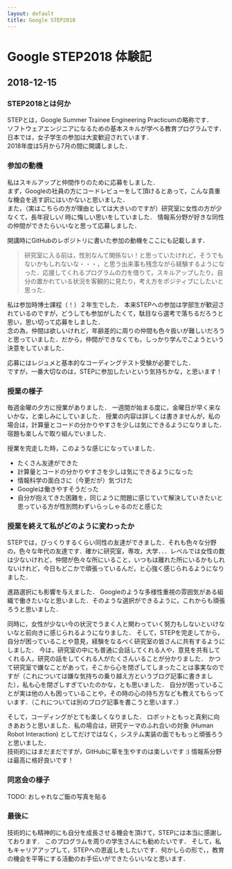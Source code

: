 ```yaml
---
layout: default
title: Google STEP2018
---
```


# Google STEP2018 体験記

## 2018-12-15

### STEP2018とは何か

STEPとは，Google Summer Trainee Engineering Practicumの略称です．  
ソフトウェアエンジニアになるための基本スキルが学べる教育プログラムです．  
日本では，女子学生の参加は大変歓迎されています．  
2018年度は5月から7月の間に開講しました．

### 参加の動機

私はスキルアップと仲間作りのために応募をしました．   
まず，Googleの社員の方にコードレビューをして頂けるとあって，こんな貴重な機会を逃す訳にはいかないと思いました．  
また，（実はこちらの方が理由としては大きいのですが）研究室に女性の方が少なくて，長年寂しい/ 時に悔しい思いをしていました． 
情報系分野が好きな同性の仲間ができたらいいなと思って応募しました．  

開講時にGitHubのレポジトリに書いた参加の動機をここにも記載します．

> 研究室に入る前は，性別なんて関係ない！と思っていたけれど，そうでもないかもしれないな・・・，と思う出来事も残念ながら経験するようになった．応援してくれるプログラムの力を借りて，スキルアップしたり，自分の置かれている状況を客観的に見たり，考え方をポジティブにしたいと思った．

私は参加時博士課程（！）２年生でした．
本来STEPへの参加は学部生が歓迎されているのですが，どうしても参加がしたくて，駄目なら選考で落ちるだろうと思い，思い切って応募をしました．  
念の為，仲間は欲しいけれど，年齢差的に周りの仲間も色々扱いが難しいだろうと思っていました．だから，仲間ができなくても，しっかり学んでこようという決意をしていました．

応募にはレジュメと基本的なコーディングテスト受験が必要でした．  
ですが，一番大切なのは，STEPに参加したいという気持ちかな，と思います！

### 授業の様子

毎週金曜の夕方に授業がありました．
一週間が始まる度に，金曜日が早く来ないかな，と楽しみにしていました．
授業の内容は詳しくは書きませんが，私の場合は，計算量とコードの分かりやすさを少しは気にできるようになりました．
宿題も楽しんで取り組んでいました．

授業を完走した時，このような感じになっていました．
- たくさん友達ができた
- 計算量とコードの分かりやすさを少しは気にできるようになった
- 情報科学の面白さに（今更だが）気づけた
- Googleは働きやすそうだった
- 自分が抱えてきた困難を，同じように問題に感じていて解決していきたいと思っている方が性別問わずいらっしゃるのだと感じた

### 授業を終えて私がどのように変わったか

STEPでは，びっくりするくらい同性の友達ができました．それも色々な分野の，色々な年代の友達です．確かに研究室，専攻，大学．．．レベルでは女性の数は少ないけれど，仲間が色々な所にいること，いつもは離れた所にいるかもしれないけれど，今日もどこかで頑張っているんだ，と心強く感じられるようになりました．

進路選択にも影響を与えました．
Googleのような多様性重視の雰囲気がある組織で働きたいなと思いました．そのような選択ができるように，これからも頑張ろうと思いました．

同時に，女性が少ない今の状況でうまく人と関わっていく努力もしないといけないなと前向きに感じられるようになりました．
そして，STEPを完走してから，自分が困っていることや意見，経験をなるべく研究室の皆さんに共有するようにしました． 
今は，研究室の中にも普通に会話してくれる人や，意見を共有してくれる人，研究の話をしてくれる人がたくさんいることが分かりました．
かつて研究室で嫌なことがあって，そこから心を閉ざしてしまったことは事実なのですが（これについては嫌な気持ちの乗り越え方というブログ記事に書きました），私も心を閉ざしすぎていたのかな，とも思いました．
自分が困っていることが実は他の人も困っていることや，その時の心の持ち方なども教えてもらっています．（これについては別のブログ記事を書こうと思います．）

そして，コーディングがとても楽しくなりました．
ロボットともっと真剣に向きあおうと思いました．私の場合は，研究テーマのふれ合いの対象 (Human Robot Interaction) としてだけではなく，システム実装の面でももっと頑張ろうと思いました．  
技術的にはまだまだですが，GitHubに草を生やすのは楽しいです :)
情報系分野は最高に格好良いです！

### 同窓会の様子

TODO: おしゃれなご飯の写真を貼る

### 最後に

技術的にも精神的にも自分を成長させる機会を頂けて，STEPには本当に感謝しております．
このプログラムを周りの学生さんにも勧めたいです．
そして，私もキャリアアップして，STEPへの恩返しをしたいです．何かしらの形で，，教育の機会を平等にする活動のお手伝いができたらいいなと思います．